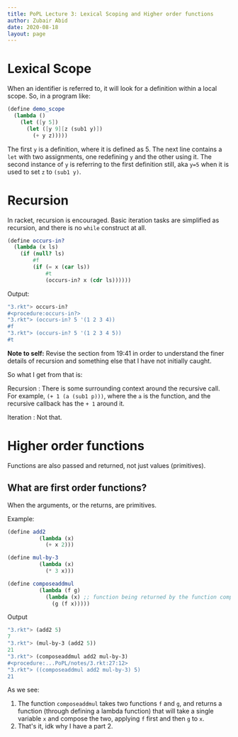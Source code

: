 ```yaml
---
title: PoPL Lecture 3: Lexical Scoping and Higher order functions
author: Zubair Abid
date: 2020-08-18
layout: page
---
```


# Lexical Scope

When an identifier is referred to, it will look for a definition within a local
scope. So, in a program like:

```scheme
(define demo_scope
  (lambda () 
    (let ([y 5])
      (let ([y 9][z (sub1 y)])
        (+ y z)))))
```

The first `y` is a definition, where it is defined as 5. The next line contains
a `let` with two assignments, one redefining `y` and the other using it. The
second instance of `y` is referring to the first definition still, aka `y=5`
when it is used to set `z` to `(sub1 y)`.

# Recursion

In racket, recursion is encouraged. Basic iteration tasks are simplified as 
recursion, and there is no `while` construct at all.

```scheme
(define occurs-in?
  (lambda (x ls)
    (if (null? ls)
        #f
        (if (= x (car ls))
            #t
            (occurs-in? x (cdr ls))))))
```

Output: 
```scheme
"3.rkt"> occurs-in?
#<procedure:occurs-in?>
"3.rkt"> (occurs-in? 5 '(1 2 3 4))
#f
"3.rkt"> (occurs-in? 5 '(1 2 3 4 5))
#t
```

**Note to self:** Revise the section from 19:41 in order to understand the finer
details of recursion and something else that I have not initially caught.

So what I get from that is:

Recursion
: There is some surrounding context around the recursive call. For
  example, `(+ 1 (a (sub1 p)))`, where the `a` is the function, and the
  recursive callback has the `+ 1` around it.

Iteration 
: Not that.

# Higher order functions

Functions are also passed and returned, not just values (primitives).

## What are first order functions?

When the arguments, or the returns, are primitives. 

Example:
```scheme
(define add2
          (lambda (x)
            (+ x 2)))

(define mul-by-3
          (lambda (x)
            (* 3 x)))

(define composeaddmul
          (lambda (f g)
            (lambda (x) ;; function being returned by the function composeaddmul
              (g (f x)))))
```

Output 

```scheme
"3.rkt"> (add2 5)
7
"3.rkt"> (mul-by-3 (add2 5))
21
"3.rkt"> (composeaddmul add2 mul-by-3)
#<procedure:...PoPL/notes/3.rkt:27:12>
"3.rkt"> ((composeaddmul add2 mul-by-3) 5)
21
```

As we see:

1. The function `composeaddmul` takes two functions `f` and `g`, and returns a
   function (through defining a lambda function) that will take a single
   variable `x` and compose the two, applying `f` first and then `g` to `x`.
2. That's it, idk why I have a part 2.
